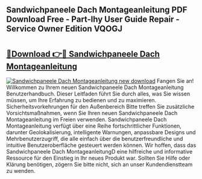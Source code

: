 ## Sandwichpaneele Dach Montageanleitung PDF Download Free - Part-lhy User Guide Repair - Service Owner Edition VQOGJ

# <h2><a href="http://df6chh7.blite.top/?on=Sandwichpaneele+Dach+Montageanleitung">🔗Download 👉🔴 Sandwichpaneele Dach Montageanleitung</a></h2>

[![Sandwichpaneele Dach Montageanleitung new download](https://i.imgur.com/lujVjoI.png)](http://df6chh7.blite.top/?on=Sandwichpaneele+Dach+Montageanleitung)
Fangen Sie an! Willkommen zu Ihrem neuen Sandwichpaneele Dach Montageanleitung Benutzerhandbuch. Dieser Leitfaden führt Sie durch alles, was Sie wissen müssen, um Ihre Erfahrung zu bedienen und zu maximieren. Sicherheitsvorkehrungen für den Außenbereich Bitte treffen Sie zusätzliche Vorsichtsmaßnahmen, wenn Sie Ihren neuen Sandwichpaneele Dach Montageanleitung im Freien verwenden. Sandwichpaneele Dach Montageanleitung verfügt über eine Reihe fortschrittlicher Funktionen, darunter Geolokalisierung, intelligente Warnungen, anpassbare Designs und Mehrbenutzerzugriff, die alle einfach über die benutzerfreundliche und intuitive Benutzeroberfläche gesteuert werden können. Wir hoffen, dass das Sandwichpaneele Dach MontageanleitungD eine hilfreiche und informative Ressource für den Einstieg in Ihr neues Produkt war. Sollten Sie Hilfe oder Klärung benötigen, zögern Sie bitte nicht, sich an unser Kundendienstteam zu wenden.
